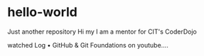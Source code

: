 # hello-world
Just another repository
Hi my I am a mentor for CIT's CoderDojo

watched Log • GitHub & Git Foundations on youtube....
